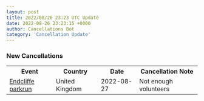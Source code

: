 ```yaml
---
layout: post
title: 2022/08/26 23:23 UTC Update
date: 2022-08-26 23:23:15 +0000
author: Cancellations Bot
category: 'Cancellation Update'
---
```


<h3>New Cancellations</h3>
<div class='hscrollable'>
<table style='width: 100%'>
    <tr>
        <th>Event</th>
        <th>Country</th>
        <th>Date</th>
        <th>Cancellation Note</th>
    </tr>
    <tr>
        <td><a href="https://www.parkrun.org.uk/endcliffe">Endcliffe parkrun</a></td>
        <td>United Kingdom</td>
        <td>2022-08-27</td>
        <td>Not enough volunteers</td>
    </tr>
</table>
</div>
